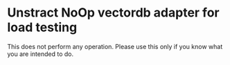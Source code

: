 # Unstract NoOp vectordb adapter for load testing

This does not perform any operation. Please use this only if you know what you are intended to do.
